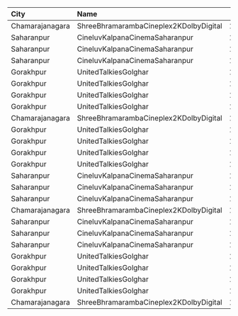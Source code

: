 | City            | Name                                   |  Time | Type     | Price | Capacity | Booked |
| :-------------- | :------------------------------------- | ----: | :------- | ----: | -------: | -----: |
| Chamarajanagara | ShreeBhramarambaCineplex2KDolbyDigital | 10:00 | Balcony  |  100₹ |      112 |     66 |
| Saharanpur      | CineluvKalpanaCinemaSaharanpur         | 12:30 | Platinum |  100₹ |       30 |      0 |
| Saharanpur      | CineluvKalpanaCinemaSaharanpur         | 12:30 | Silver   |  100₹ |       30 |      0 |
| Saharanpur      | CineluvKalpanaCinemaSaharanpur         | 12:30 | Gold     |  100₹ |       30 |      0 |
| Gorakhpur       | UnitedTalkiesGolghar                   | 12:30 | Platinum |  110₹ |      100 |      0 |
| Gorakhpur       | UnitedTalkiesGolghar                   | 12:30 | Diamond  |   90₹ |      100 |      0 |
| Gorakhpur       | UnitedTalkiesGolghar                   | 12:30 | Gold     |   70₹ |      100 |      0 |
| Gorakhpur       | UnitedTalkiesGolghar                   | 12:30 | Silver   |   60₹ |      100 |      0 |
| Chamarajanagara | ShreeBhramarambaCineplex2KDolbyDigital | 13:00 | Balcony  |  100₹ |      112 |     66 |
| Gorakhpur       | UnitedTalkiesGolghar                   | 15:30 | Platinum |  110₹ |      100 |      0 |
| Gorakhpur       | UnitedTalkiesGolghar                   | 15:30 | Diamond  |   90₹ |      100 |      0 |
| Gorakhpur       | UnitedTalkiesGolghar                   | 15:30 | Gold     |   70₹ |      100 |      0 |
| Gorakhpur       | UnitedTalkiesGolghar                   | 15:30 | Silver   |   60₹ |      100 |      0 |
| Saharanpur      | CineluvKalpanaCinemaSaharanpur         | 16:00 | Platinum |  100₹ |       30 |      0 |
| Saharanpur      | CineluvKalpanaCinemaSaharanpur         | 16:00 | Silver   |  100₹ |       30 |      0 |
| Saharanpur      | CineluvKalpanaCinemaSaharanpur         | 16:00 | Gold     |  100₹ |       30 |      0 |
| Chamarajanagara | ShreeBhramarambaCineplex2KDolbyDigital | 16:00 | Balcony  |  100₹ |      112 |     66 |
| Saharanpur      | CineluvKalpanaCinemaSaharanpur         | 18:30 | Platinum |  100₹ |       30 |      0 |
| Saharanpur      | CineluvKalpanaCinemaSaharanpur         | 18:30 | Silver   |  100₹ |       30 |      0 |
| Saharanpur      | CineluvKalpanaCinemaSaharanpur         | 18:30 | Gold     |  100₹ |       30 |      0 |
| Gorakhpur       | UnitedTalkiesGolghar                   | 18:30 | Platinum |  110₹ |      100 |      0 |
| Gorakhpur       | UnitedTalkiesGolghar                   | 18:30 | Diamond  |   90₹ |      100 |      0 |
| Gorakhpur       | UnitedTalkiesGolghar                   | 18:30 | Gold     |   70₹ |      100 |      0 |
| Gorakhpur       | UnitedTalkiesGolghar                   | 18:30 | Silver   |   60₹ |      100 |      0 |
| Chamarajanagara | ShreeBhramarambaCineplex2KDolbyDigital | 19:00 | Balcony  |  100₹ |      112 |     66 |